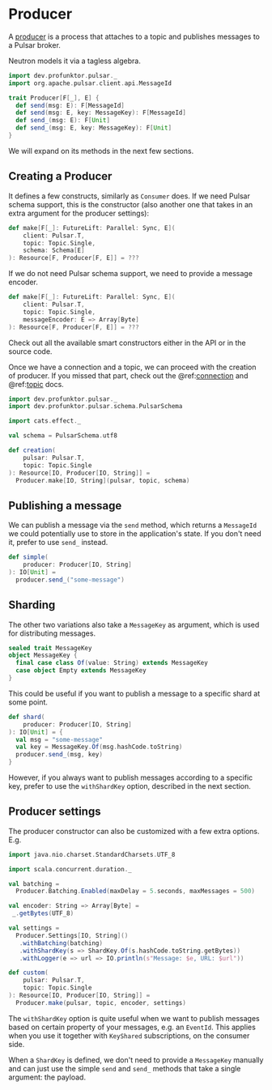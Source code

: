 # Producer

A [producer](https://pulsar.apache.org/docs/en/concepts-messaging/#producers) is a process that attaches to a topic and publishes messages to a Pulsar broker.

Neutron models it via a tagless algebra.

```scala mdoc:compile-only
import dev.profunktor.pulsar._
import org.apache.pulsar.client.api.MessageId

trait Producer[F[_], E] {
  def send(msg: E): F[MessageId]
  def send(msg: E, key: MessageKey): F[MessageId]
  def send_(msg: E): F[Unit]
  def send_(msg: E, key: MessageKey): F[Unit]
}
```

We will expand on its methods in the next few sections.

## Creating a Producer

It defines a few constructs, similarly as `Consumer` does. If we need Pulsar schema support, this is the constructor (also another one that takes in an extra argument for the producer settings):

```scala
def make[F[_]: FutureLift: Parallel: Sync, E](
    client: Pulsar.T,
    topic: Topic.Single,
    schema: Schema[E]
): Resource[F, Producer[F, E]] = ???
```

If we do not need Pulsar schema support, we need to provide a message encoder.

```scala
def make[F[_]: FutureLift: Parallel: Sync, E](
    client: Pulsar.T,
    topic: Topic.Single,
    messageEncoder: E => Array[Byte]
): Resource[F, Producer[F, E]] = ???
```

Check out all the available smart constructors either in the API or in the source code.

Once we have a connection and a topic, we can proceed with the creation of producer. If you missed that part, check out the @ref:[connection](../reference/Connection.md) and @ref:[topic](../reference/Topic.md) docs.

```scala mdoc
import dev.profunktor.pulsar._
import dev.profunktor.pulsar.schema.PulsarSchema

import cats.effect._

val schema = PulsarSchema.utf8

def creation(
    pulsar: Pulsar.T,
    topic: Topic.Single
): Resource[IO, Producer[IO, String]] =
  Producer.make[IO, String](pulsar, topic, schema)
```

## Publishing a message

We can publish a message via the `send` method, which returns a `MessageId` we could potentially use to store in the application's state. If you don't need it, prefer to use `send_` instead.

```scala mdoc
def simple(
    producer: Producer[IO, String]
): IO[Unit] =
  producer.send_("some-message")
```

## Sharding

The other two variations also take a `MessageKey` as argument, which is used for distributing messages.

```scala mdoc:compile-only
sealed trait MessageKey
object MessageKey {
  final case class Of(value: String) extends MessageKey
  case object Empty extends MessageKey
}
```

This could be useful if you want to publish a message to a specific shard at some point.

```scala mdoc
def shard(
    producer: Producer[IO, String]
): IO[Unit] = {
  val msg = "some-message"
  val key = MessageKey.Of(msg.hashCode.toString)
  producer.send_(msg, key)
}
```

However, if you always want to publish messages according to a specific key, prefer to use the `withShardKey` option, described in the next section.

## Producer settings

The producer constructor can also be customized with a few extra options. E.g.

```scala mdoc
import java.nio.charset.StandardCharsets.UTF_8

import scala.concurrent.duration._

val batching =
  Producer.Batching.Enabled(maxDelay = 5.seconds, maxMessages = 500)

val encoder: String => Array[Byte] =
 _.getBytes(UTF_8)

val settings =
  Producer.Settings[IO, String]()
   .withBatching(batching)
   .withShardKey(s => ShardKey.Of(s.hashCode.toString.getBytes))
   .withLogger(e => url => IO.println(s"Message: $e, URL: $url"))

def custom(
    pulsar: Pulsar.T,
    topic: Topic.Single
): Resource[IO, Producer[IO, String]] =
  Producer.make(pulsar, topic, encoder, settings)
```

The `withShardKey` option is quite useful when we want to publish messages based on certain property of your messages, e.g. an `EventId`. This applies when you use it together with `KeyShared` subscriptions, on the consumer side.

When a `ShardKey` is defined, we don't need to provide a `MessageKey` manually and can just use the simple `send` and `send_` methods that take a single argument: the payload.
